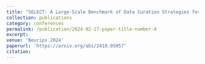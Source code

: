 ```yaml
---
title: "SELECT: A Large-Scale Benchmark of Data Curation Strategies for Image Classification"
collection: publications
category: conferences
permalink: /publication/2024-02-17-paper-title-number-4
excerpt: 
venue: 'Neurips 2024'
paperurl: 'https://arxiv.org/abs/2410.05057'
citation: 
---
```



